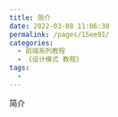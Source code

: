 ```yaml
---
title: 简介
date: 2022-03-08 11:06:38
permalink: /pages/15ee91/
categories:
  - 前端系列教程
  - 《设计模式 教程》
tags:
  - 
---
```


简介
